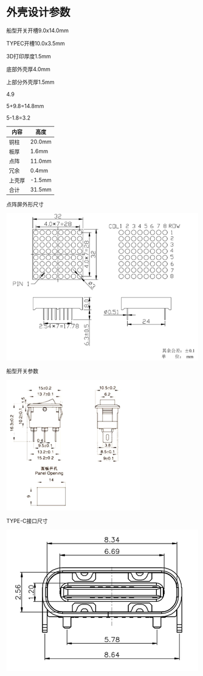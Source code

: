 # 外壳设计参数

船型开关开槽9.0x14.0mm

TYPEC开槽10.0x3.5mm

3D打印厚度1.5mm

底部外壳厚4.0mm

上部分外壳厚1.5mm



4.9

5+9.8=14.8mm

5-1.8=3.2



| 内容   | 高度   |
| ------ | ------ |
| 铜柱   | 20.0mm |
| 板厚   | 1.6mm  |
| 点阵   | 11.0mm |
| 冗余   | 0.4mm  |
| 上壳厚 | -1.5mm |
| 合计   | 31.5mm |

点阵屏外形尺寸

![image-20240127191458166](https://raw.githubusercontent.com/MaxDYi/PicGo/main/img/202401271914271.png)

船型开关参数



![image-20240128163545071](https://raw.githubusercontent.com/MaxDYi/PicGo/main/img/202401281635124.png)

TYPE-C接口尺寸

![image-20240128181327522](https://raw.githubusercontent.com/MaxDYi/PicGo/main/img/202401281813593.png)
